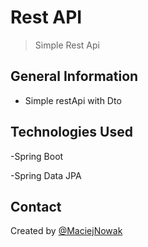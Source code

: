# Rest API
> Simple Rest Api
## General Information
 - Simple restApi with Dto
 
## Technologies Used
-Spring Boot

-Spring Data JPA
 
 ## Contact
Created by [@MaciejNowak](https://github.com/MaciejArc/)
